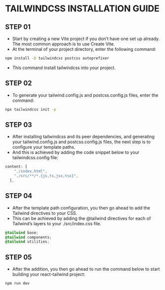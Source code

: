 # TAILWINDCSS INSTALLATION GUIDE

## STEP 01
- Start by creating a new Vite project if you don’t have one set up already. The most common approach is to use Create Vite.
- At the terminal of your project directory, enter the following command:
```bash
npm install -D tailwindcss postcss autoprefixer
```
- This command install tailwindcss into your project.

## STEP 02

- To generate your tailwind.config.js and postcss.config.js files, enter the command:
```bash
npx tailwindcss init -p
```

## STEP 03

- After installing tailwindcss and its peer dependencies, and generating your tailwind.config.js and postcss.config.js files, the next step is to configure your template paths.
- And this is achieved by adding the code snippet below to your tailwindcss.config file:
```js
content: [
    "./index.html",
    "./src/**/*.{js,ts,jsx,tsx}",
  ],
```

## STEP 04
- After the template path configuration, you then go ahead to add the Tailwind directives to your CSS.
- This can be achieved by adding the @tailwind directives for each of Tailwind’s layers to your ./src/index.css file.
```css
@tailwind base;
@tailwind components;
@tailwind utilities;
```

## STEP 05
- After the addition, you then go ahead to run the command below to start building your react-tailwind project:
```bash
npm run dev
```